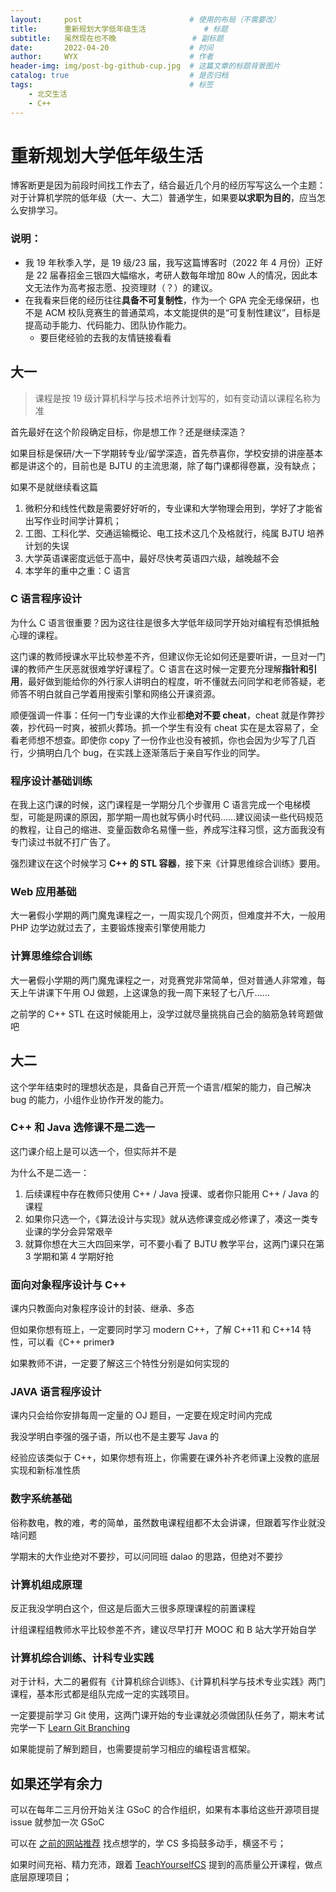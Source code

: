 ```yaml
---
layout:     post   				        # 使用的布局（不需要改）
title:      重新规划大学低年级生活 			# 标题 
subtitle:   虽然现在也不晚     			# 副标题
date:       2022-04-20 				    # 时间
author:     WYX 					    # 作者
header-img: img/post-bg-github-cup.jpg 	# 这篇文章的标题背景图片
catalog: true 						    # 是否归档
tags:								    # 标签
    - 北交生活
    - C++
---
```


# 重新规划大学低年级生活

博客断更是因为前段时间找工作去了，结合最近几个月的经历写写这么一个主题：对于计算机学院的低年级（大一、大二）普通学生，如果要**以求职为目的**，应当怎么安排学习。

### 说明：

- 我 19 年秋季入学，是 19 级/23 届，我写这篇博客时（2022 年 4 月份）正好是 22 届春招金三银四大幅缩水，考研人数每年增加 80w 人的情况，因此本文无法作为高考报志愿、投资理财（？）的建议。
- 在我看来巨佬的经历往往**具备不可复制性**，作为一个 GPA 完全无缘保研，也不是 ACM 校队竞赛生的普通菜鸡，本文能提供的是“可复制性建议”，目标是提高动手能力、代码能力、团队协作能力。
  - 要巨佬经验的去我的友情链接看看

## 大一

> 课程是按 19 级计算机科学与技术培养计划写的，如有变动请以课程名称为准

首先最好在这个阶段确定目标，你是想工作？还是继续深造？

如果目标是保研/大一下学期转专业/留学深造，首先恭喜你，学校安排的讲座基本都是讲这个的，目前也是 BJTU 的主流思潮，除了每门课都得卷赢，没有缺点；

如果不是就继续看这篇

1. 微积分和线性代数是需要好好听的，专业课和大学物理会用到，学好了才能省出写作业时间学计算机；
2. 工图、工科化学、交通运输概论、电工技术这几个及格就行，纯属 BJTU 培养计划的失误
3. 大学英语课密度远低于高中，最好尽快考英语四六级，越晚越不会
4. 本学年的重中之重：C 语言

### C 语言程序设计

为什么 C 语言很重要？因为这往往是很多大学低年级同学开始对编程有恐惧抵触心理的课程。

这门课的教师授课水平比较参差不齐，但建议你无论如何还是要听讲，一旦对一门课的教师产生厌恶就很难学好课程了。C 语言在这时候一定要充分理解**指针和引用**，最好做到能给你的外行家人讲明白的程度，听不懂就去问同学和老师答疑，老师答不明白就自己学着用搜索引擎和网络公开课资源。

顺便强调一件事：任何一门专业课的大作业都**绝对不要 cheat**，cheat 就是作弊抄袭，抄代码一时爽，被抓火葬场。抓一个学生有没有 cheat 实在是太容易了，全看老师想不想查。即使你 copy 了一份作业也没有被抓，你也会因为少写了几百行，少搞明白几个 bug，在实践上逐渐落后于亲自写作业的同学。 

### 程序设计基础训练

在我上这门课的时候，这门课程是一学期分几个步骤用 C 语言完成一个电梯模型，可能是网课的原因，那学期一周也就写俩小时代码……建议阅读一些代码规范的教程，让自己的缩进、变量函数命名易懂一些，养成写注释习惯，这方面我没有专门读过书就不打广告了。

强烈建议在这个时候学习 **C++ 的 STL 容器**，接下来《计算思维综合训练》要用。

### Web 应用基础

大一暑假小学期的两门魔鬼课程之一，一周实现几个网页，但难度并不大，一般用 PHP 边学边就过去了，主要锻炼搜索引擎使用能力

### 计算思维综合训练

大一暑假小学期的两门魔鬼课程之一，对竞赛党非常简单，但对普通人非常难，每天上午讲课下午用 OJ 做题，上这课急的我一周下来轻了七八斤……

之前学的 C++ STL 在这时候能用上，没学过就尽量挑挑自己会的脑筋急转弯题做吧

## 大二

这个学年结束时的理想状态是，具备自己开荒一个语言/框架的能力，自己解决 bug 的能力，小组作业协作开发的能力。

### C++ 和 Java 选修课不是二选一

这门课介绍上是可以选一个，但实际并不是

为什么不是二选一：

1. 后续课程中存在教师只使用 C++ / Java 授课、或者你只能用 C++ / Java 的课程
2. 如果你只选一个，《算法设计与实现》就从选修课变成必修课了，凑这一类专业课的学分会异常艰辛
3. 就算你想在大三大四回来学，可不要小看了 BJTU 教学平台，这两门课只在第 3 学期和第 4 学期好抢

### 面向对象程序设计与 C++ 

课内只教面向对象程序设计的封装、继承、多态

但如果你想有班上，一定要同时学习 modern C++，了解 C++11 和 C++14 特性，可以看《C++ primer》

如果教师不讲，一定要了解这三个特性分别是如何实现的

### JAVA 语言程序设计

课内只会给你安排每周一定量的 OJ 题目，一定要在规定时间内完成

我没学明白李强的强子语，所以也不是主要写 Java 的

经验应该类似于 C++，如果你想有班上，你需要在课外补齐老师课上没教的底层实现和新标准性质

### 数字系统基础

俗称数电，教的难，考的简单，虽然数电课程组都不太会讲课，但跟着写作业就没啥问题

学期末的大作业绝对不要抄，可以问同班 dalao 的思路，但绝对不要抄

### 计算机组成原理

反正我没学明白这个，但这是后面大三很多原理课程的前置课程

计组课程组教师水平比较参差不齐，建议尽早打开 MOOC 和 B 站大学开始自学

### 计算机综合训练、计科专业实践

对于计科，大二的暑假有《计算机综合训练》、《计算机科学与技术专业实践》两门课程，基本形式都是组队完成一定的实践项目。

一定要提前学习 Git 使用，这两门课开始的专业课就必须做团队任务了，期末考试完学一下 [Learn Git Branching](https://learngitbranching.js.org/?locale=zh_CN) 

如果能提前了解到题目，也需要提前学习相应的编程语言框架。

## 如果还学有余力

可以在每年二三月份开始关注 GSoC 的合作组织，如果有本事给这些开源项目提 issue 就参加一次 GSoC 

可以在 [之前的网站推荐](https://sayaka-4987.github.io/2021/10/05/useful-websites/) 找点想学的，学 CS 多捣鼓多动手，横竖不亏；

如果时间充裕、精力充沛，跟着 [TeachYourselfCS](https://github.com/izackwu/TeachYourselfCS-CN/blob/master/TeachYourselfCS-CN.md) 提到的高质量公开课程，做点底层原理项目；



